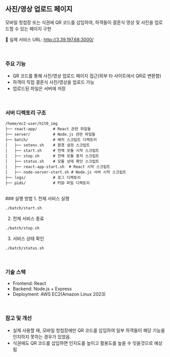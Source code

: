 ## 사진/영상 업로드 페이지
모바일 청첩장 또는 식권에 QR 코드를 삽입하여, 하객들이 결혼식 영상 및 사진을 업로드할 수 있는 페이지 구현

📌 실제 서비스 URL: http://3.39.197.68:3000/

<br>

### 주요 기능
- QR 코드를 통해 사진/영상 업로드 페이지 접근(외부 타 사이트에서 QR로 변환함)
- 하객이 직접 결혼식 사진/영상을 업로드 가능
- 업로드된 파일은 서버에 저장
<br>

### 서버 디렉토리 구조
```
/home/ec2-user/h1t0_img
├── react-app/       # React 관련 파일들
├── server/          # Node.js 관련 파일들
├── batch/           # 배치 스크립트 디렉토리
│   ├── setenv.sh    # 환경 설정 스크립트
│   ├── start.sh     # 전체 모듈 시작 스크립트
│   ├── stop.sh      # 전체 모듈 중지 스크립트
│   ├── status.sh    # 모듈 상태 확인 스크립트
│   ├── react-app-start.sh  # React 시작 스크립트
│   ├── node-server-start.sh # Node.js 서버 시작 스크립트
├── logs/            # 로그 디렉토리
├── pids/            # PID 파일 디렉토리
```

<br>
### 실행 방법
1. 전체 서비스 실행

```bash
./batch/start.sh
```

2. 전체 서비스 종료
```bash
./batch/stop.sh
```

3. 서비스 상태 확인
```bash
./batch/status.sh
```
<br>

### 기술 스택
- Frontend: React
- Backend: Node.js + Express
- Deployment: AWS EC2(Amazon Linux 2023)
<br>

### 참고 및 개선
- 실제 사용할 때, 모바일 청첩장에만 QR 코드를 삽입하여 일부 하객들이 해당 기능을 인지하지 못하는 경우가 있었음.
- 식권에도 QR 코드를 삽입하면 인지도를 높이고 활용도를 높을 수 잇을것으로 예상됨
